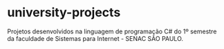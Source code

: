 # university-projects
Projetos desenvolvidos na linguagem de programação C# do 1º semestre da faculdade de Sistemas para Internet - SENAC SÃO PAULO.
